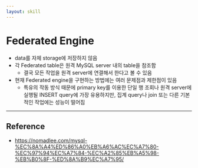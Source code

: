 ```yaml
---
layout: skill
---
```


# Federated Engine

- data를 자체 storage에 저장하지 않음
- 각 Federated table은 원격 MySQL server 내의 table을 참조함
    - 결국 모든 작업을 원격 server에 연결해서 한다고 볼 수 있음
- 현재 Federated engine을 구현하는 방법에는 여러 문제점과 제한점이 있음
    - 특유의 작동 방식 때문에 primary key를 이용한 단일 행 조회나 원격 server에 실행될 INSERT query에 가장 유용하지만, 집계 query나 join 또는 다른 기본적인 작업에는 성능이 떨어짐


---


## Reference

- https://nomadlee.com/mysql-%EC%8A%A4%ED%86%A0%EB%A6%AC%EC%A7%80-%EC%97%94%EC%A7%84-%EC%A2%85%EB%A5%98-%EB%B0%8F-%ED%8A%B9%EC%A7%95/
